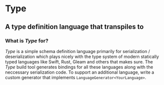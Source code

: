 # Type
## A type definition language that transpiles to <your favorite language>
### What is *Type* for?
*Type* is a simple schema definition language primarily for serialization / deserialization which plays nicely with the type system of modern statically typed languages like Swift, Rust, Gleam and others that makes sure. The *Type* build tool generates bindings for all these languages along with the neccessary serialization code. To support an additional language, write a custom generator that implements `LanguageGenerator<YourLanguage>`.

<you either have the choice between a schema language like json schema that does not translate nicely into most type systems 
or repeating your types and serialization code through different languages>
